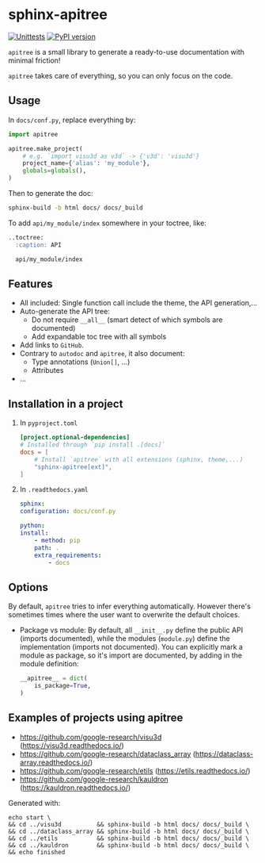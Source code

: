 # sphinx-apitree

[![Unittests](https://github.com/conchylicultor/sphinx-apitree/actions/workflows/pytest_and_autopublish.yml/badge.svg)](https://github.com/conchylicultor/sphinx-apitree/actions/workflows/pytest_and_autopublish.yml)
[![PyPI version](https://badge.fury.io/py/sphinx-apitree.svg)](https://badge.fury.io/py/sphinx-apitree)


`apitree` is a small library to generate a ready-to-use documentation with minimal friction!

`apitree` takes care of everything, so you can only focus on the code.

## Usage

In `docs/conf.py`, replace everything by:

```python
import apitree

apitree.make_project(
    # e.g. `import visu3d as v3d` -> {'v3d': 'visu3d'}
    project_name={'alias': 'my_module'},
    globals=globals(),
)
```

Then to generate the doc:

```sh
sphinx-build -b html docs/ docs/_build
```

To add `api/my_module/index` somewhere in your toctree, like:

```md
..toctree:
  :caption: API

  api/my_module/index
```

## Features

* All included: Single function call include the theme, the API generation,...
* Auto-generate the API tree:
  * Do not require `__all__` (smart detect of which symbols are documented)
  * Add expandable toc tree with all symbols
* Add links to `GitHub`.
* Contrary to `autodoc` and `apitree`, it also document:
  * Type annotations (`Union[]`, ...)
  * Attributes
* ...

## Installation in a project

1.  In `pyproject.toml`

    ```toml
    [project.optional-dependencies]
    # Installed through `pip install .[docs]`
    docs = [
        # Install `apitree` with all extensions (sphinx, theme,...)
        "sphinx-apitree[ext]",
    ]
    ```

1.  In `.readthedocs.yaml`

    ```yaml
    sphinx:
    configuration: docs/conf.py

    python:
    install:
        - method: pip
        path: .
        extra_requirements:
            - docs
    ```

## Options

By default, `apitree` tries to infer everything automatically. However there's sometimes
times where the user want to overwrite the default choices.

*   Package vs module: By default, all `__init__.py` define the public API (imports documented), while
    the modules (`module.py`) define the implementation (imports not documented).
    You can explicitly mark a module as package, so it's import are documented, by adding in the
    module definition:

    ```python
    __apitree__ = dict(
        is_package=True,
    )
    ```

## Examples of projects using apitree

* https://github.com/google-research/visu3d (https://visu3d.readthedocs.io/)
* https://github.com/google-research/dataclass_array (https://dataclass-array.readthedocs.io/)
* https://github.com/google-research/etils (https://etils.readthedocs.io/)
* https://github.com/google-research/kauldron (https://kauldron.readthedocs.io/)

Generated with:

```
echo start \
&& cd ../visu3d          && sphinx-build -b html docs/ docs/_build \
&& cd ../dataclass_array && sphinx-build -b html docs/ docs/_build \
&& cd ../etils           && sphinx-build -b html docs/ docs/_build \
&& cd ../kauldron        && sphinx-build -b html docs/ docs/_build \
&& echo finished
```

